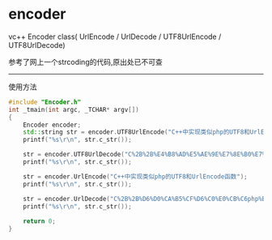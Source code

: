 # encoder
vc++ Encoder class( UrlEncode / UrlDecode / UTF8UrlEncode / UTF8UrlDecode)

参考了网上一个strcoding的代码,原出处已不可查

----------------
使用方法

```c++
#include "Encoder.h"
int _tmain(int argc, _TCHAR* argv[])
{
	Encoder encoder;
	std::string str = encoder.UTF8UrlEncode("C++中实现类似php的UTF8和UrlEncode函数");
	printf("%s\r\n", str.c_str());

	str = encoder.UTF8UrlDecode("C%2B%2B%E4%B8%AD%E5%AE%9E%E7%8E%B0%E7%B1%BB%E4%BC%BCphp%E7%9A%84UTF8%E5%92%8CUrlEncode%E5%87%BD%E6%95%B0");
	printf("%s\r\n", str.c_str());

	str = encoder.UrlEncode("C++中实现类似php的UTF8和UrlEncode函数");
	printf("%s\r\n", str.c_str());

	str = encoder.UrlDecode("C%2B%2B%D6%D0%CA%B5%CF%D6%C0%E0%CB%C6php%B5%C4UTF8%BA%CDUrlEncode%BA%AF%CA%FD");
	printf("%s\r\n", str.c_str());
	
	return 0;
}

```
